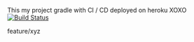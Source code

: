 This my project gradle with CI / CD deployed on heroku
XOXO
[![Build Status](https://app.travis-ci.com/goknurbulbul16/part2.svg?branch=main)](https://app.travis-ci.com/goknurbulbul16/part2)

feature/xyz
